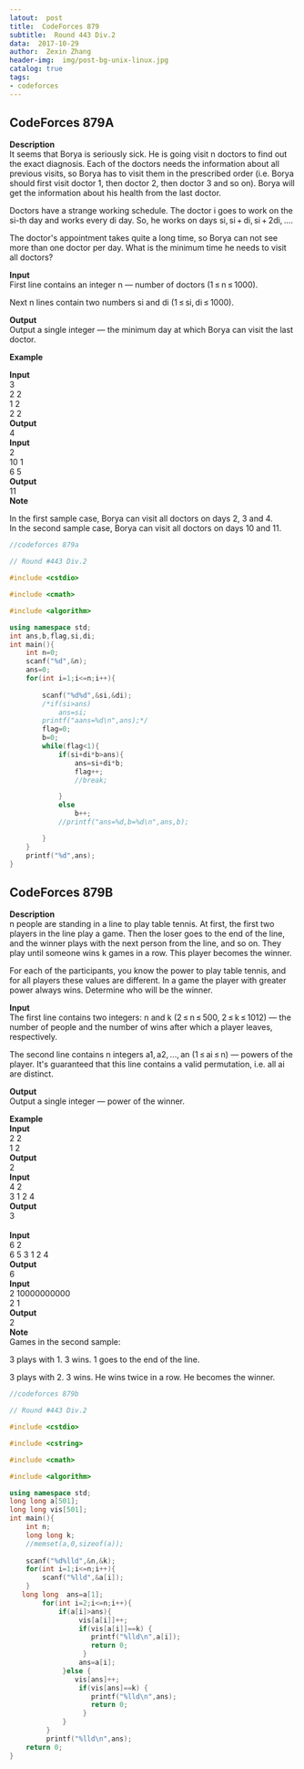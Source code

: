 ```yaml
---
latout:  post
title:  CodeForces 879
subtitle:  Round 443 Div.2
data:  2017-10-29
author:  Zexin Zhang
header-img:  img/post-bg-unix-linux.jpg
catalog: true
tags:
- codeforces
---
```

## **CodeForces 879A**<br>
**Description**<br>
It seems that Borya is seriously sick. He is going visit n doctors to find out the exact diagnosis. Each of the doctors needs the information about all previous visits, so Borya has to visit them in the prescribed order (i.e. Borya should first visit doctor 1, then doctor 2, then doctor 3 and so on). Borya will get the information about his health from the last doctor.

Doctors have a strange working schedule. The doctor i goes to work on the si-th day and works every di day. So, he works on days si, si + di, si + 2di, ....

The doctor's appointment takes quite a long time, so Borya can not see more than one doctor per day. What is the minimum time he needs to visit all doctors?

**Input**<br>
First line contains an integer n — number of doctors (1 ≤ n ≤ 1000).

Next n lines contain two numbers si and di (1 ≤ si, di ≤ 1000).

**Output**<br>
Output a single integer — the minimum day at which Borya can visit the last doctor.

**Example**<br>

**Input**<br>
3<br>
2 2<br>
1 2<br>
2 2<br>
**Output**<br>
4<br>
**Input**<br>
2<br>
10 1<br>
6 5<br>
**Output**<br>
11<br>
**Note**<br>

In the first sample case, Borya can visit all doctors on days 2, 3 and 4.<br>
In the second sample case, Borya can visit all doctors on days 10 and 11.


```c++
//codeforces 879a

// Round #443 Div.2

#include <cstdio>

#include <cmath>

#include <algorithm>

using namespace std;
int ans,b,flag,si,di;
int main(){
	int n=0;
	scanf("%d",&n);
	ans=0;
	for(int i=1;i<=n;i++){
		
		scanf("%d%d",&si,&di);
		/*if(si>ans)
			ans=si;
		printf("aans=%d\n",ans);*/
		flag=0;
		b=0;
		while(flag<1){
			if(si+di*b>ans){
				ans=si+di*b;
				flag++;
				//break;

			}
			else
				b++;
			//printf("ans=%d,b=%d\n",ans,b);

		}
	}
	printf("%d",ans);
}
```


## **CodeForces 879B**<br>
**Description**<br>
n people are standing in a line to play table tennis. At first, the first two players in the line play a game. Then the loser goes to the end of the line, and the winner plays with the next person from the line, and so on. They play until someone wins k games in a row. This player becomes the winner.

For each of the participants, you know the power to play table tennis, and for all players these values are different. In a game the player with greater power always wins. Determine who will be the winner.

**Input**<br>
The first line contains two integers: n and k (2 ≤ n ≤ 500, 2 ≤ k ≤ 1012) — the number of people and the number of wins after which a player leaves, respectively.

The second line contains n integers a1, a2, ..., an (1 ≤ ai ≤ n) — powers of the player. It's guaranteed that this line contains a valid permutation, i.e. all ai are distinct.

**Output**<br>
Output a single integer — power of the winner.

**Example**<br>
**Input**<br>
2 2<br>
1 2<br>
**Output**<br>
2 <br>
**Input**<br>
4 2<br>
3 1 2 4<br>
**Output**<br>
3 <br><br>
**Input**<br>
6 2<br>
6 5 3 1 2 4<br>
**Output**<br>
6 <br>
**Input**<br>
2 10000000000<br>
2 1<br>
**Output**<br>
2<br>
**Note**<br>
Games in the second sample:

3 plays with 1. 3 wins. 1 goes to the end of the line.

3 plays with 2. 3 wins. He wins twice in a row. He becomes the winner.
```c++
//codeforces 879b

// Round #443 Div.2

#include <cstdio>

#include <cstring>

#include <cmath>

#include <algorithm>

using namespace std;
long long a[501];
long long vis[501];
int main(){
	int n;
	long long k;
	//memset(a,0,sizeof(a));
	
	scanf("%d%lld",&n,&k);
	for(int i=1;i<=n;i++){
		scanf("%lld",&a[i]);
	}
   long long  ans=a[1];
        for(int i=2;i<=n;i++){
            if(a[i]>ans){
                 vis[a[i]]++;
                 if(vis[a[i]]==k) {
                    printf("%lld\n",a[i]);
                    return 0;
                  }
                 ans=a[i];
             }else {
                vis[ans]++;
                 if(vis[ans]==k) {
                    printf("%lld\n",ans);
                    return 0;
                  }
             }
         }
         printf("%lld\n",ans);
    return 0;
}
```
